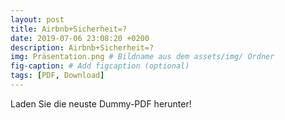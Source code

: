```yaml
---
layout: post
title: Airbnb+Sicherheit=?
date: 2019-07-06 23:08:20 +0200
description: Airbnb+Sicherheit=?
img: Präsentation.png # Bildname aus dem assets/img/ Ordner
fig-caption: # Add figcaption (optional)
tags: [PDF, Download]
---
```

Laden Sie die neuste Dummy-PDF herunter!

